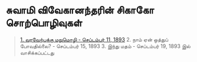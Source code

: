 # சுவாமி விவேகானந்தரின் சிகாகோ சொற்பொழிவுகள்
> [1. வரவேற்புக்கு மறுமொழி - செப்டம்பர் 11, 1893](https://github.com/VivekanandaReader/Test_Book/blob/master/%E0%AE%B5%E0%AE%B0%E0%AE%B5%E0%AF%87%E0%AE%B1%E0%AF%8D%E0%AE%AA%E0%AF%81%E0%AE%95%E0%AF%8D%E0%AE%95%E0%AF%81-%E0%AE%AE%E0%AE%B1%E0%AF%81%E0%AE%AE%E0%AF%8A%E0%AE%B4%E0%AE%BF-%E0%AE%9A%E0%AF%86%E0%AE%AA%E0%AF%8D%E0%AE%9F%E0%AE%AE%E0%AF%8D%E0%AE%AA%E0%AE%B0%E0%AF%8D-11-1893.md)
> 2. நாம் ஏன் ஒத்துப் போவதில்லை? - செப்டம்பர் 15, 1893
> 3. இந்து மதம் - செப்டம்பர் 19, 1893 இல் வாசிக்கப்பட்டது
